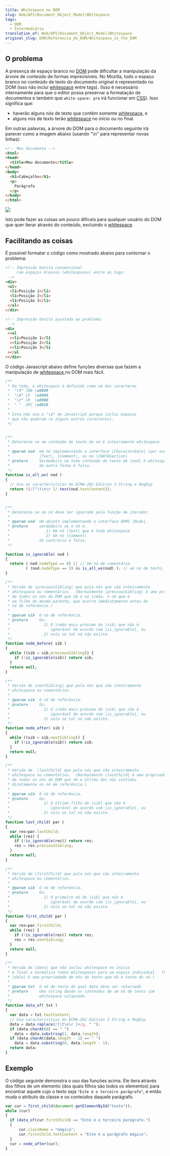 ```yaml
---
title: Whitespace no DOM
slug: Web/API/Document_Object_Model/Whitespace
tags:
  - DOM
  - Intermediário
translation_of: Web/API/Document_Object_Model/Whitespace
original_slug: DOM/Referencia_do_DOM/Whitespace_in_the_DOM
---
```

## O problema

A presença de espaço branco no [DOM](/pt-BR/docs/DOM) pode dificultar a manipulação da árvore de conteúdo de formas imprevisíveis. No Mozilla, todo o espaço branco no conteúdo de texto do documento original é representado no DOM (isso não inclui [whitespace](/pt-BR/docs/Web/API/Document_Object_Model/Whitespace_in_the_DOM) entre tags). (Isso é necessário internamente para que o editor possa preservar a formatação de documentos e também que `white-space: pre` irá funcionar em [CSS](/pt-BR/docs/CSS)). Isso significa que:

- haverão alguns nós de texto que contêm somente [whitespace](/pt-BR/docs/Web/API/Document_Object_Model/Whitespace_in_the_DOM), e
- alguns nós de texto terão [whitespace](/pt-BR/docs/Web/API/Document_Object_Model/Whitespace_in_the_DOM) no início ou no final.

Em outras palavras, a árvore do DOM para o documento seguinte irá parecer como a imagem abaixo (usando "\n" para representar novas linhas):

```html
<!-- Meu documento -->
<html>
<head>
  <title>Meu documento</title>
</head>
<body>
  <h1>Cabeçalho</h1>
  <p>
    Parágrafo
  </p>
</body>
</html>
```

![](https://mdn.mozillademos.org/files/854/whitespace_tree.png)

Isto pode fazer as coisas um pouco difíceis para qualquer usuário do DOM que quer iterar através do conteúdo, excluindo o [whitespace](/pt-BR/docs/Web/API/Document_Object_Model/Whitespace_in_the_DOM).

## Facilitando as coisas

É possível formatar o código como mostrado abaixo para contornar o problema:

```html
<!-- Impressão bonita convencional
     com espaços brancos (whitespaces) entre as tags:
 -->
<div>
 <ul>
  <li>Posição 1</li>
  <li>Posição 2</li>
  <li>Posição 3</li>
 </ul>
</div>

<!-- Impressão bonita ajustada ao problema:
 -->
<div
 ><ul
  ><li>Posição 1</li
  ><li>Posição 2</li
  ><li>Posição 3</li
 ></ul
></div>
```

O código Javascript abaixo define funções diversas que fazem a manipulação de [whitespace ](/pt-BR/docs/Web/API/Document_Object_Model/Whitespace_in_the_DOM)no DOM mais fácil.

```js
/**
 * Em todo, o whitespace é definido como um dos caracteres
 *  "\t" TAB \u0009
 *  "\n" LF  \u000A
 *  "\r" CR  \u000D
 *  " "  SPC \u0020
 *
 * Isto não usa o "\s" do Javascript porque inclui espaços
 * que não quebram (e alguns outros caracteres).
 */


/**
 * Determina se um conteúdo de texto do nó é inteiramente whitespace.
 *
 * @param nod  Um nó implementando a interface |CharacterData| (por exemplo:
 *             |Text|, |Comment|, ou nó |CDATASection|
 * @return     Verdadeiro se todo conteúdo de texto de |nod| é whitespace,
 *             de outra forma é falso.
 */
function is_all_ws( nod )
{
  // Usa as características do ECMA-262 Edition 3 String e RegExp
  return !(/[^\t\n\r ]/.test(nod.textContent));
}


/**
 * Determina se um nó deve ser ignorado pela função de iterador.
 *
 * @param nod  Um objeto implementando a interface DOM1 |Node|.
 * @return     verdadeiro se o nó é:
 *                1) Um nó |Text| que é todo whitespace
 *                2) Um nó |Comment|
 *             do contrário é falso.
 */

function is_ignorable( nod )
{
  return ( nod.nodeType == 8) || // Um nó de comentário
         ( (nod.nodeType == 3) && is_all_ws(nod) ); // um nó de texto, todo whitespace
}

/**
 * Versão de |previousSibling| que pula nós que são inteiramente
 * whitespace ou comentários.  (Normalmente |previousSibling| é uma propriedade
 * de todos os nós do DOM que dá o nó irmão, o nó que é
 * um filho do mesmo parente, que ocorre imediatamente antes do
 * nó de referência.)
 *
 * @param sib  O nó de referência.
 * @return     Ou:
 *               1) O irmão mais próximo do |sib| que não é
 *                  ignorável de acordo com |is_ignorable|, ou
 *               2) nulo se tal nó não existe.
 */
function node_before( sib )
{
  while ((sib = sib.previousSibling)) {
    if (!is_ignorable(sib)) return sib;
  }
  return null;
}

/**
 * Versão de |nextSibling| que pula nós que são inteiramente
 * whitespace ou comentários.
 *
 * @param sib  O nó de referência.
 * @return     Ou:
 *               1) O irmão mais próximo do |sib| que não é
 *                  ignorável de acordo com |is_ignorable|, ou
 *               2) nulo se tal nó não existe.
 */
function node_after( sib )
{
  while ((sib = sib.nextSibling)) {
    if (!is_ignorable(sib)) return sib;
  }
  return null;
}

/**
 * Versão de  |lastChild| que pula nós que são inteiramente
 * whitespace ou comentários.  (Normalmente |lastChild| é uma propriedade
 * de todos os nós do DOM que dá o último dos nós contidos
 * diretamente no nó de referência.)
 *
 * @param sib  O nó de referência.
 * @return     Ou:
 *               1) O último filho do |sib| que não é
 *                  ignorável de acordo com |is_ignorable|, ou
 *               2) nulo se tal nó não existe.
 */
function last_child( par )
{
  var res=par.lastChild;
  while (res) {
    if (!is_ignorable(res)) return res;
    res = res.previousSibling;
  }
  return null;
}

/**
 * Versão de |firstChild| que pula nós que são inteiramente
 * whitespace ou comentários.
 *
 * @param sib  O nó de referência.
 * @return     Ou:
 *               1) O primeiro nó do |sib| que não é
 *                  ignorável de acordo com |is_ignorable|, ou
 *               2) nulo se tal nó não existe.
 */
function first_child( par )
{
  var res=par.firstChild;
  while (res) {
    if (!is_ignorable(res)) return res;
    res = res.nextSibling;
  }
  return null;
}

/**
 * Versão de |data| que não inclui whitespace no início
 * e final e normaliza todos whitespaces para um espaço individual.  (Normalmente
 * |data| é uma propriedade de nós de texto que dá o texto do nó.)
 *
 * @param txt  O nó de texto do qual data deve ser retornado
 * @return     Uma string dando os conteúdos de um nó de texto com
 *             whitespace colapsado.
 */
function data_of( txt )
{
  var data = txt.textContent;
  // Usa características do ECMA-262 Edition 3 String e RegExp
  data = data.replace(/[\t\n\r ]+/g, " ");
  if (data.charAt(0) == " ")
    data = data.substring(1, data.length);
  if (data.charAt(data.length - 1) == " ")
    data = data.substring(0, data.length - 1);
  return data;
}
```

## Exemplo

O código seguinte demonstra o uso das funções acima. Ele itera através dos filhos de um elemento (dos quais filhos são todos os elementos) para encontrar aquele cujo o texto seja `"Este é o terceiro parágrafo"`, e então muda o atributo da classe e os conteúdos daquele parágrafo.

```js
var cur = first_child(document.getElementById("teste"));
while (cur)
{
  if (data_of(cur.firstChild) == "Este é o terceiro parágrafo.")
  {
      cur.className = "mágica";
      cur.firstChild.textContent = "Este é o parágrafo mágico";
  }
  cur = node_after(cur);
}
```
